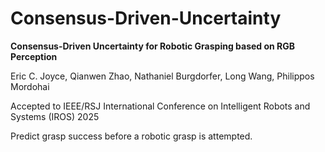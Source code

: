 # Consensus-Driven-Uncertainty
**Consensus-Driven Uncertainty for Robotic Grasping based on RGB Perception**

Eric C. Joyce, Qianwen Zhao, Nathaniel Burgdorfer, Long Wang, Philippos Mordohai

Accepted to IEEE/RSJ International Conference on Intelligent Robots and Systems (IROS) 2025

Predict grasp success before a robotic grasp is attempted.

